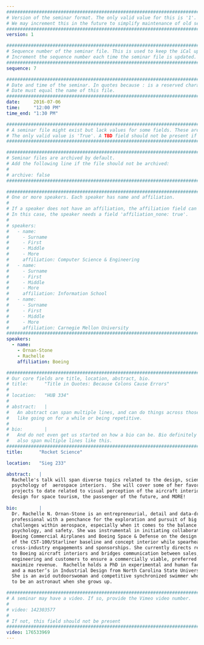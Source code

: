 ```yaml
---
################################################################################
# Version of the seminar format. The only valid value for this is '1'. 
# We may increment this in the future to simplify maintenance of old seminars.
################################################################################
version: 1

################################################################################
# Sequence number of the seminar file. This is used to keep the iCal up to date.
# Increment the sequence number each time the seminar file is updated.
################################################################################
sequence: 7

################################################################################
# Date and time of the seminar. In quotes because : is a reserved character.
# Date must equal the name of this file.
################################################################################
date:     2016-07-06
time:     "12:00 PM"
time_end: "1:30 PM"

################################################################################
# A seminar file might exist but lack values for some fields. These are 'TBD'. 
# The only valid value is 'True'. A TBD field should not be present if 'False'.
################################################################################

################################################################################
# Seminar files are archived by default.
# Add the following line if the file should not be archived:
#
# archive: false
################################################################################

################################################################################
# One or more speakers. Each speaker has name and affiliation.
#
# If a speaker does not have an affiliation, the affiliation field can be removed.
# In this case, the speaker needs a field 'affiliation_none: true'.
#
# speakers:
#   - name: 
#     - Surname
#     - First
#     - Middle
#     - More
#     affiliation: Computer Science & Engineering 
#   - name: 
#     - Surname
#     - First
#     - Middle
#     - More
#     affiliation: Information School 
#   - name: 
#     - Surname
#     - First
#     - Middle
#     - More
#     affiliation: Carnegie Mellon University 
################################################################################
speakers:
  - name: 
    - Ornan-Stone
    - Rachelle
    affiliation: Boeing

################################################################################
# Our core fields are title, location, abstract, bio.
# title:      "Title in Quotes: Because Colons Cause Errors"
# 
# location:   "HUB 334"
# 
# abstract:   |
#   An abstract can span multiple lines, and can do things across those lines,
#   like going on for a while or being repetitive.
# 
# bio:        |
#   And do not even get us started on how a bio can be. Bio definitely can
#   also span multiple lines like this.
################################################################################
title:      "Rocket Science"

location:   "Sieg 233"

abstract:   |
  Rachelle's talk will span diverse topics related to the design, science, and 
  psychology of  aerospace interiors.  She will cover some of her favorite work 
  projects to date related to visual perception of the aircraft interior, 
  design for space tourism, the passenger of the future, and MORE!
  
bio:        |
  Dr. Rachelle N. Ornan-Stone is an entrepreneurial, detail and data-driven design
  professional with a penchance for the exploration and pursuit of big ideas and
  challenges within aerospace, especially when it comes to the balance of aesthetics,
  psychology, and safety. She was instrumental in initiating collaboration between
  Boeing Commercial Airplanes and Boeing Space & Defense on the design and development
  of the CST-100/Starliner baseline and concept interior while spearheading key
  cross-industry engagements and sponsorships. She currently directs research related
  to Boeing aircraft interiors and bridges communication between sales, marketing,
  engineering and customers to ensure a commercially viable, preferred product to
  maximize revenue.  Rachelle holds a PhD in experimental and human factors psychology,
  and a master’s in Industrial Design from North Carolina State University.
  She is an avid outdoorswoman and competitive synchronized swimmer who wants
  to be an astronaut when she grows up.

################################################################################
# A seminar may have a video. If so, provide the Vimeo video number.
#
# video: 142303577
#
# If not, this field should not be present 
################################################################################
video: 176533969
---
```

